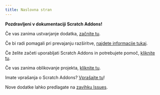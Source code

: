 ```yaml
---
title: Naslovna stran
---
```

**Pozdravljeni v dokumentaciji Scratch Addons!**

Če vas zanima ustvarjanje dodatka, [začnite tu](develop/getting-started/creating-an-addon).

Če bi radi pomagali pri prevajanju razširitve, [najdete informacije tukaj](localization/joining-the-localization-team).

Če želite začeti uporabljati Scratch Addons in potrebujete pomoč, [kliknite tu](getting-started/quick-start).

Če vas zanima oblikovanje projekta, [kliknite tu](reference/design).

Imate vprašanja o Scratch Addons? [Vprašajte tu](https://github.com/ScratchAddons/ScratchAddons/discussions)!

Nove dodatke lahko predlagate na [zavihku Issues](https://github.com/ScratchAddons/ScratchAddons/issues).